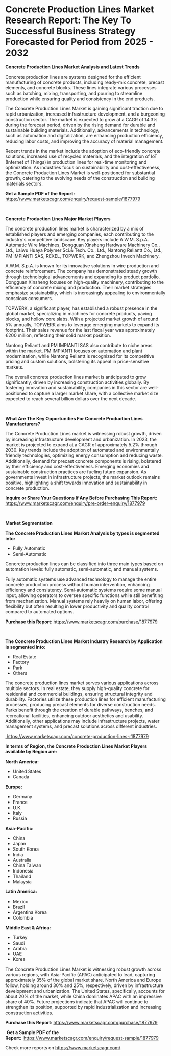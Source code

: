 <p><h1>Concrete Production Lines Market Research Report: The Key To Successful Business Strategy Forecasted for Period from 2025 - 2032</h1></p><p><strong>Concrete Production Lines Market Analysis and Latest Trends</strong></p>
<p><p>Concrete production lines are systems designed for the efficient manufacturing of concrete products, including ready-mix concrete, precast elements, and concrete blocks. These lines integrate various processes such as batching, mixing, transporting, and pouring to streamline production while ensuring quality and consistency in the end products. </p><p>The Concrete Production Lines Market is gaining significant traction due to rapid urbanization, increased infrastructure development, and a burgeoning construction sector. The market is expected to grow at a CAGR of 14.3% during the forecast period, driven by the rising demand for durable and sustainable building materials. Additionally, advancements in technology, such as automation and digitalization, are enhancing production efficiency, reducing labor costs, and improving the accuracy of material management.</p><p>Recent trends in the market include the adoption of eco-friendly concrete solutions, increased use of recycled materials, and the integration of IoT (Internet of Things) in production lines for real-time monitoring and optimization. As industries focus on sustainability and cost-effectiveness, the Concrete Production Lines Market is well-positioned for substantial growth, catering to the evolving needs of the construction and building materials sectors.</p></p>
<p><strong>Get a Sample PDF of the Report:&nbsp;</strong> <a href="https://www.marketscagr.com/enquiry/request-sample/1877979?utm_campaign=2782&utm_medium=2&utm_source=Github&utm_content=ia&utm_term=28022025&utm_id=concrete-production-lines">https://www.marketscagr.com/enquiry/request-sample/1877979</a></p>
<p>&nbsp;</p>
<p><strong>Concrete Production Lines Major Market Players</strong></p>
<p><p>The concrete production lines market is characterized by a mix of established players and emerging companies, each contributing to the industry's competitive landscape. Key players include A.W.M. S.p.A. Automatic Wire Machines, Dongguan Xinsheng Hardware Machinery Co., Ltd., Laiwu Huaya Polymer Sci.& Tech. Co., Ltd., Nantong Reliantt Co., Ltd., PM IMPIANTI SAS, REXEL, TOPWERK, and Zhengzhou Invech Machinery.</p><p>A.W.M. S.p.A. is known for its innovative solutions in wire production and concrete reinforcement. The company has demonstrated steady growth through technological advancements and expanding its product portfolio. Dongguan Xinsheng focuses on high-quality machinery, contributing to the efficiency of concrete mixing and production. Their market strategies emphasize sustainability, which is increasingly appealing to environmentally conscious consumers.</p><p>TOPWERK, a significant player, has established a robust presence in the global market, specializing in machines for concrete products, paving blocks, and hollow core slabs. With a projected market growth of around 5% annually, TOPWERK aims to leverage emerging markets to expand its footprint. Their sales revenue for the last fiscal year was approximately €200 million, reflecting their solid market position.</p><p>Nantong Reliantt and PM IMPIANTI SAS also contribute to niche areas within the market. PM IMPIANTI focuses on automation and plant modernization, while Nantong Reliantt is recognized for its competitive pricing and custom solutions, bolstering its appeal in price-sensitive markets.</p><p>The overall concrete production lines market is anticipated to grow significantly, driven by increasing construction activities globally. By fostering innovation and sustainability, companies in this sector are well-positioned to capture a larger market share, with a collective market size expected to reach several billion dollars over the next decade.</p></p>
<p>&nbsp;</p>
<p><strong>What Are The Key Opportunities For Concrete Production Lines Manufacturers?</strong></p>
<p><p>The Concrete Production Lines market is witnessing robust growth, driven by increasing infrastructure development and urbanization. In 2023, the market is projected to expand at a CAGR of approximately 5.2% through 2030. Key trends include the adoption of automated and environmentally friendly technologies, optimizing energy consumption and reducing waste. Additionally, demand for precast concrete components is rising, bolstered by their efficiency and cost-effectiveness. Emerging economies and sustainable construction practices are fueling future expansion. As governments invest in infrastructure projects, the market outlook remains positive, highlighting a shift towards innovation and sustainability in concrete production.</p></p>
<p><strong>Inquire or Share Your Questions If Any Before Purchasing This Report:</strong> <a href="https://www.marketscagr.com/enquiry/pre-order-enquiry/1877979?utm_campaign=2782&utm_medium=2&utm_source=Github&utm_content=ia&utm_term=28022025&utm_id=concrete-production-lines">https://www.marketscagr.com/enquiry/pre-order-enquiry/1877979</a></p>
<p>&nbsp;</p>
<p><strong>Market Segmentation</strong></p>
<p><strong>The Concrete Production Lines Market Analysis by types is segmented into:</strong></p>
<p><ul><li>Fully Automatic</li><li>Semi-Automatic</li></ul></p>
<p><p>Concrete production lines can be classified into three main types based on automation levels: fully automatic, semi-automatic, and manual systems. </p><p>Fully automatic systems use advanced technology to manage the entire concrete production process without human intervention, enhancing efficiency and consistency. Semi-automatic systems require some manual input, allowing operators to oversee specific functions while still benefiting from mechanization. Manual systems rely heavily on human labor, offering flexibility but often resulting in lower productivity and quality control compared to automated options.</p></p>
<p><strong>Purchase this Report:&nbsp;</strong><a href="https://www.marketscagr.com/purchase/1877979?utm_campaign=2782&utm_medium=2&utm_source=Github&utm_content=ia&utm_term=28022025&utm_id=concrete-production-lines">https://www.marketscagr.com/purchase/1877979</a></p>
<p>&nbsp;</p>
<p><strong>The Concrete Production Lines Market Industry Research by Application is segmented into:</strong></p>
<p><ul><li>Real Estate</li><li>Factory</li><li>Park</li><li>Others</li></ul></p>
<p><p>The concrete production lines market serves various applications across multiple sectors. In real estate, they supply high-quality concrete for residential and commercial buildings, ensuring structural integrity and durability. Factories utilize these production lines for efficient manufacturing processes, producing precast elements for diverse construction needs. Parks benefit through the creation of durable pathways, benches, and recreational facilities, enhancing outdoor aesthetics and usability. Additionally, other applications may include infrastructure projects, water management systems, and precast solutions across different industries.</p></p>
<p><a href="https://www.marketscagr.com/concrete-production-lines-r1877979?utm_campaign=2782&utm_medium=2&utm_source=Github&utm_content=ia&utm_term=28022025&utm_id=concrete-production-lines">&nbsp;https://www.marketscagr.com/concrete-production-lines-r1877979</a></p>
<p><strong>In terms of Region, the Concrete Production Lines Market Players available by Region are:</strong></p>
<p>
    <p> <strong> North America: </strong>
        <ul>
            <li>United States</li>
            <li>Canada</li>
        </ul>
        </p> 
    <p> <strong> Europe: </strong>
        <ul>
            <li>Germany</li>
            <li>France</li>
            <li>U.K.</li>
            <li>Italy</li>
            <li>Russia</li>
        </ul>
        </p> 
    <p> <strong> Asia-Pacific: </strong>
        <ul>
            <li>China</li>
            <li>Japan</li>
            <li>South Korea</li>
            <li>India</li>
            <li>Australia</li>
            <li>China Taiwan</li>
            <li>Indonesia</li>
            <li>Thailand</li>
            <li>Malaysia</li>
        </ul>
        </p> 
    <p> <strong> Latin America: </strong>
        <ul>
            <li>Mexico</li>
            <li>Brazil</li>
            <li>Argentina Korea</li>
            <li>Colombia</li>
        </ul>
        </p> 
    <p> <strong> Middle East & Africa: </strong>
        <ul>
            <li>Turkey</li>
            <li>Saudi</li>
            <li>Arabia</li>
            <li>UAE</li>
            <li>Korea</li>
        </ul>
    </p>
    </p>
<p><p>The Concrete Production Lines Market is witnessing robust growth across various regions, with Asia-Pacific (APAC) anticipated to lead, capturing approximately 35% of the global market share. North America and Europe follow, holding around 30% and 25%, respectively, driven by infrastructure development and urbanization. The United States, specifically, accounts for about 20% of the market, while China dominates APAC with an impressive share of 40%. Future projections indicate that APAC will continue to strengthen its position, supported by rapid industrialization and increasing construction activities.</p></p>
<p><strong>Purchase this Report: </strong><a href="https://www.marketscagr.com/purchase/1877979?utm_campaign=2782&utm_medium=2&utm_source=Github&utm_content=ia&utm_term=28022025&utm_id=concrete-production-lines">https://www.marketscagr.com/purchase/1877979</a></p>
<p>&nbsp;<strong>Get a Sample PDF of the Report:&nbsp;&nbsp;</strong><a href="https://www.marketscagr.com/enquiry/request-sample/1877979?utm_campaign=2782&utm_medium=2&utm_source=Github&utm_content=ia&utm_term=28022025&utm_id=concrete-production-lines">https://www.marketscagr.com/enquiry/request-sample/1877979</a></p>
<p><strong></strong></p>
<p>Check more reports on <a href="https://www.marketscagr.com/?utm_campaign=2782&utm_medium=2&utm_source=Github&utm_content=ia&utm_term=28022025&utm_id=concrete-production-lines">https://www.marketscagr.com/</a></p>